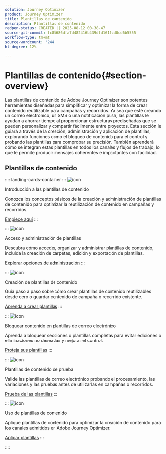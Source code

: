 ```yaml
---
solution: Journey Optimizer
product: Journey Optimizer
title: Plantillas de contenido
description: Plantillas de contenido
redpen-status: CREATED_||_2025-08-12_00-38-47
source-git-commit: fc85686dfa7d482416b439dfd1610cd0cd6b5555
workflow-type: tm+mt
source-wordcount: '244'
ht-degree: 12%

---
```



# Plantillas de contenido{#section-overview}

Las plantillas de contenido de Adobe Journey Optimizer son potentes herramientas diseñadas para simplificar y optimizar la forma de crear contenido reutilizable para campañas y recorridos. Ya sea que esté creando un correo electrónico, un SMS o una notificación push, las plantillas le ayudan a ahorrar tiempo al proporcionar estructuras prediseñadas que se pueden personalizar y compartir fácilmente entre proyectos. Esta sección le guiará a través de la creación, administración y aplicación de plantillas, explorando funciones como el bloqueo de contenido para el control y probando las plantillas para comprobar su precisión. También aprenderá cómo se integran estas plantillas en todos los canales y flujos de trabajo, lo que le permite producir mensajes coherentes e impactantes con facilidad.

## Plantillas de contenido

:::: landing-cards-container
:::
![icon](https://cdn.experienceleague.adobe.com/icons/circle-play.svg?lang=es)

Introducción a las plantillas de contenido

Conozca los conceptos básicos de la creación y administración de plantillas de contenido para optimizar la reutilización de contenido en campañas y recorridos.

[Empiece aquí](../using/content-management/content-templates.md)
:::

:::
![icon](https://cdn.experienceleague.adobe.com/icons/list-check.svg?lang=es)

Acceso y administración de plantillas

Descubra cómo acceder, organizar y administrar plantillas de contenido, incluida la creación de carpetas, edición y exportación de plantillas.

[Explorar opciones de administración](../using/content-management/access-content-templates.md)
:::

:::
![icon](https://cdn.experienceleague.adobe.com/icons/puzzle-piece.svg?lang=es)

Creación de plantillas de contenido

Guía paso a paso sobre cómo crear plantillas de contenido reutilizables desde cero o guardar contenido de campaña o recorrido existente.

[Aprenda a crear plantillas](../using/content-management/create-content-templates.md)
:::

:::
![icon](https://cdn.experienceleague.adobe.com/icons/shield-halved.svg?lang=es)

Bloquear contenido en plantillas de correo electrónico

Aprenda a bloquear secciones o plantillas completas para evitar ediciones o eliminaciones no deseadas y mejorar el control.

[Proteja sus plantillas](../using/content-management/content-locking.md)
:::

:::
![icon](https://cdn.experienceleague.adobe.com/icons/gear.svg?lang=es)

Plantillas de contenido de prueba

Valide las plantillas de correo electrónico probando el procesamiento, las variaciones y las pruebas antes de utilizarlas en campañas o recorridos.

[Prueba de las plantillas](../using/content-management/test-content-templates.md)
:::

:::
![icon](https://cdn.experienceleague.adobe.com/icons/bullseye.svg?lang=es)

Uso de plantillas de contenido

Aplique plantillas de contenido para optimizar la creación de contenido para los canales admitidos en Adobe Journey Optimizer.

[Aplicar plantillas](../using/content-management/use-content-templates.md)
:::

::::

